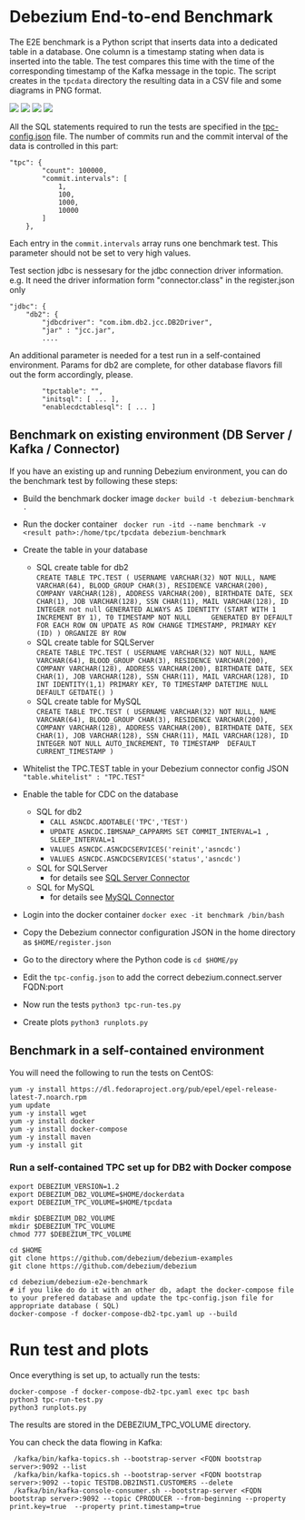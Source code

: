 # Debezium End-to-end Benchmark

The E2E benchmark is a Python script that inserts data into a dedicated table in a database. 
One column is a timestamp stating when data is inserted into the table. 
The test compares this time with the time of the corresponding timestamp of the Kafka message in the topic. 
The script creates in the `tpcdata` directory the resulting data in a CSV file and some diagrams in PNG format.

![](images/tpc_100000_1.png)
![](images/tpc_100000_1-t.png)
![](images/tpc_100000_1-t-d.png)
![](images/tpc_100000_1-h.png)

All the SQL statements required to run the tests are specified in the [tpc-config.json](py/tpc-config.json) file. 
The number of commits run and the commit interval of the data is controlled in this part:
```
"tpc": {
        "count": 100000,
        "commit.intervals": [
            1,
            100,
            1000,
            10000
        ]
    },
```

Each entry in the `commit.intervals` array runs one benchmark test. 
This parameter should not be set to very high values.

Test section jdbc is nessesary for the jdbc connection driver information. e.g. 
It need the driver information form "connector.class" in the register.json only

    "jdbc": {
        "db2": {
            "jdbcdriver": "com.ibm.db2.jcc.DB2Driver",
            "jar" : "jcc.jar",
            ....

An additional parameter is needed for a test run in a self-contained environment.
Params for db2 are complete, for other database flavors fill out the form accordingly, please.

            "tpctable": "",
            "initsql": [ ... ],
            "enablecdctablesql": [ ... ]

## Benchmark on existing environment (DB Server / Kafka / Connector)

If you have an existing up and running Debezium environment, you can do the benchmark test by following these steps:

- Build the benchmark docker image
``` docker build -t debezium-benchmark  . ```
- Run the docker container
``` docker run -itd --name benchmark -v <result path>:/home/tpc/tpcdata debezium-benchmark```
- Create the table in your database
    - SQL create table for db2    
``` CREATE TABLE TPC.TEST ( USERNAME VARCHAR(32) NOT NULL, NAME VARCHAR(64), BLOOD_GROUP CHAR(3), RESIDENCE VARCHAR(200), COMPANY VARCHAR(128), ADDRESS VARCHAR(200), BIRTHDATE DATE, SEX CHAR(1), JOB VARCHAR(128), SSN CHAR(11), MAIL VARCHAR(128), ID INTEGER not null GENERATED ALWAYS AS IDENTITY (START WITH 1 INCREMENT BY 1), T0 TIMESTAMP NOT NULL     GENERATED BY DEFAULT     FOR EACH ROW ON UPDATE AS ROW CHANGE TIMESTAMP, PRIMARY KEY (ID) ) ORGANIZE BY ROW ```    
    - SQL create table for SQLServer   
``` CREATE TABLE TPC.TEST ( USERNAME VARCHAR(32) NOT NULL, NAME VARCHAR(64), BLOOD_GROUP CHAR(3), RESIDENCE VARCHAR(200), COMPANY VARCHAR(128), ADDRESS VARCHAR(200), BIRTHDATE DATE, SEX CHAR(1), JOB VARCHAR(128), SSN CHAR(11), MAIL VARCHAR(128), ID INT IDENTITY(1,1) PRIMARY KEY, T0 TIMESTAMP DATETIME NULL DEFAULT GETDATE() ) ``` 
    - SQL create table for MySQL   
``` CREATE TABLE TPC.TEST ( USERNAME VARCHAR(32) NOT NULL, NAME VARCHAR(64), BLOOD_GROUP CHAR(3), RESIDENCE VARCHAR(200), COMPANY VARCHAR(128), ADDRESS VARCHAR(200), BIRTHDATE DATE, SEX CHAR(1), JOB VARCHAR(128), SSN CHAR(11), MAIL VARCHAR(128), ID INTEGER NOT NULL AUTO_INCREMENT, T0 TIMESTAMP  DEFAULT CURRENT_TIMESTAMP ) ``` 

- Whitelist the TPC.TEST table in your Debezium connector config JSON
```  "table.whitelist" : "TPC.TEST"   ```

- Enable the table for CDC on the database
    - SQL for db2    
        - ``` CALL ASNCDC.ADDTABLE('TPC','TEST') ```
        - ``` UPDATE ASNCDC.IBMSNAP_CAPPARMS SET COMMIT_INTERVAL=1 , SLEEP_INTERVAL=1 ```  
        - ``` VALUES ASNCDC.ASNCDCSERVICES('reinit','asncdc') ```
        - ``` VALUES ASNCDC.ASNCDCSERVICES('status','asncdc') ``` 
    - SQL for SQLServer    
        - for details see [SQL Server Connector](https://debezium.io/documentation/reference/connectors/sqlserver.html)
    - SQL for MySQL   
        - for details see [MySQL Connector](https://debezium.io/documentation/reference/connectors/mysql.html)

- Login into the docker container
``` docker exec -it benchmark /bin/bash ```
- Copy the Debezium connector configuration JSON in the home directory as `$HOME/register.json`
- Go to the directory where the Python code is
``` cd $HOME/py ```
- Edit the `tpc-config.json` to add the correct debezium.connect.server FQDN:port
- Now run the tests 
``` python3 tpc-run-tes.py ```
- Create plots
``` python3 runplots.py ```




## Benchmark in a self-contained environment

You will need the following to run the tests on CentOS:

```
yum -y install https://dl.fedoraproject.org/pub/epel/epel-release-latest-7.noarch.rpm
yum update
yum -y install wget
yum -y install docker
yum -y install docker-compose
yum -y install maven
yum -y install git
```

### Run a self-contained TPC set up for DB2 with Docker compose

```
export DEBEZIUM_VERSION=1.2
export DEBEZIUM_DB2_VOLUME=$HOME/dockerdata
export DEBEZIUM_TPC_VOLUME=$HOME/tpcdata

mkdir $DEBEZIUM_DB2_VOLUME
mkdir $DEBEZIUM_TPC_VOLUME
chmod 777 $DEBEZIUM_TPC_VOLUME

cd $HOME
git clone https://github.com/debezium/debezium-examples
git clone https://github.com/debezium/debezium

cd debezium/debezium-e2e-benchmark
# if you like do do it with an other db, adapt the docker-compose file to your prefered database and update the tpc-config.json file for appropriate database ( SQL)
docker-compose -f docker-compose-db2-tpc.yaml up --build
```

# Run test and plots

Once everything is set up, to actually run the tests:
```
docker-compose -f docker-compose-db2-tpc.yaml exec tpc bash
python3 tpc-run-test.py 
python3 runplots.py 
```
The results are stored in the DEBEZIUM_TPC_VOLUME directory.

You can check the data flowing in Kafka:
``` 
 /kafka/bin/kafka-topics.sh --bootstrap-server <FQDN bootstrap server>:9092 --list
 /kafka/bin/kafka-topics.sh --bootstrap-server <FQDN bootstrap server>:9092 --topic TESTDB.DB2INST1.CUSTOMERS --delete
 /kafka/bin/kafka-console-consumer.sh --bootstrap-server <FQDN bootstrap server>:9092 --topic CPRODUCER --from-beginning --property print.key=true  --property print.timestamp=true
```
